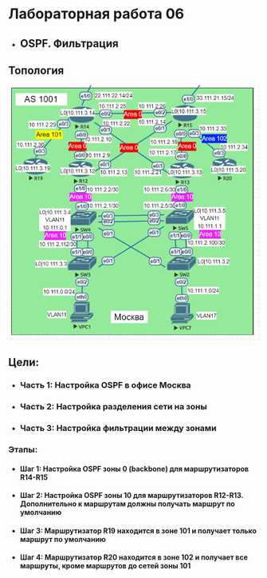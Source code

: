 # Лабораторная работа 06
+ ## OSPF. Фильтрация
## Топология
![](https://github.com/sergl352130/OTUS_NE_Homeworks/blob/main/Labs/Hw06/Network_topology_OSPF.png?raw=true)

## Цели:
+ ### Часть 1: Настройка OSPF в офисе Москва
+ ### Часть 2: Настройка разделения сети на зоны
+ ### Часть 3: Настройка фильтрации между зонами

### Этапы:
+ #### Шаг 1: Настройка OSPF зоны 0 (backbone) для маршрутизаторов R14-R15
+ #### Шаг 2: Настройка OSPF зоны 10 для маршрутизаторов  R12-R13. Дополнительно к маршрутам должны получать маршрут по умолчанию
+ #### Шаг 3: Маршрутизатор R19 находится в зоне 101 и получает только маршрут по умолчанию
+ #### Шаг 4: Маршрутизатор R20 находится в зоне 102 и получает все маршруты, кроме маршрутов до сетей зоны 101
